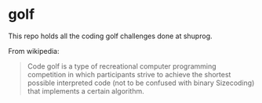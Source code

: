 # golf

This repo holds all the coding golf challenges done at shuprog.

From wikipedia:

> Code golf is a type of recreational computer programming competition in which
participants strive to achieve the shortest possible interpreted code (not to be
confused with binary Sizecoding) that implements a certain algorithm. 

